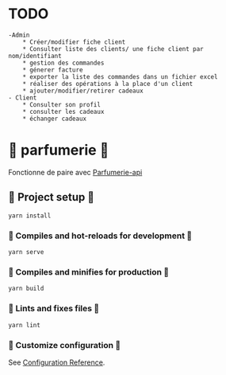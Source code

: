 # TODO
    -Admin
        * Créer/modifier fiche client
        * Consulter liste des clients/ une fiche client par nom/identifiant
        * gestion des commandes
        * génerer facture
        * exporter la liste des commandes dans un fichier excel
        * réaliser des opérations à la place d'un client
        * ajouter/modifier/retirer cadeaux
    - Client
        * Consulter son profil
        * consulter les cadeaux
        * échanger cadeaux

# :cherry_blossom: parfumerie :cherry_blossom:
Fonctionne de paire avec [Parfumerie-api](https://github.com/Orghaniian/parfumerie-api)
## :tulip: Project setup :tulip:
```
yarn install
```

### :sunflower: Compiles and hot-reloads for development :sunflower:
```
yarn serve
```

### :hibiscus: Compiles and minifies for production :hibiscus:
```
yarn build
```

### :blossom: Lints and fixes files :blossom:
```
yarn lint
```

### :rose: Customize configuration :rose:
See [Configuration Reference](https://cli.vuejs.org/config/).

